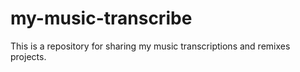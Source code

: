 # my-music-transcribe
This is a repository for sharing my music transcriptions and remixes projects.
